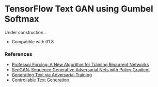 # TensorFlow Text GAN using Gumbel Softmax

Under construction..

* Compatible with tf1.8

### References

* [Professor Forcing: A New Algorithm for Training Recurrent Networks](https://arxiv.org/abs/1610.09038)
* [SeqGAN: Sequence Generative Adversarial Nets with Policy Gradient](https://arxiv.org/abs/1609.05473)
* [Generating Text via Adversarial Training](https://people.duke.edu/~yz196/pdf/textgan.pdf)
* [Controllable Text Generation](https://arxiv.org/abs/1703.00955)